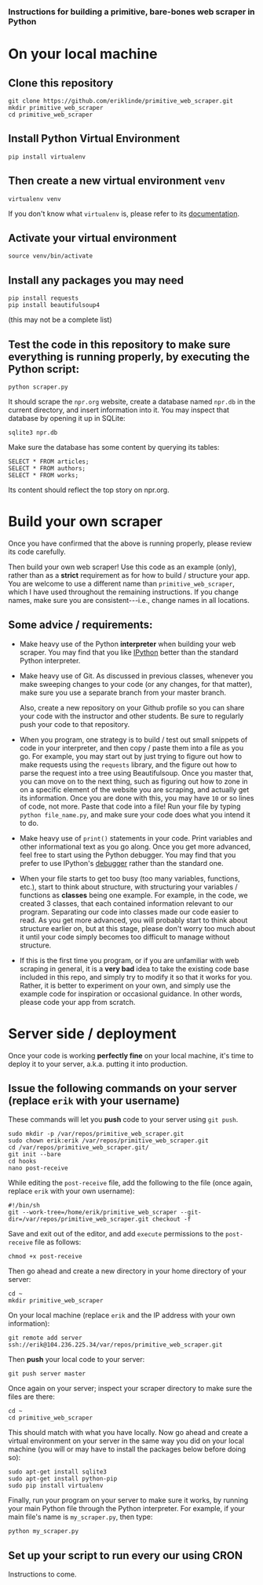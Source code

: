 ### Instructions for building a primitive, bare-bones web scraper in Python

# On your local machine

## Clone this repository

    git clone https://github.com/eriklinde/primitive_web_scraper.git
    mkdir primitive_web_scraper
    cd primitive_web_scraper

## Install Python Virtual Environment

    pip install virtualenv

## Then create a new virtual environment `venv`

    virtualenv venv

If you don't know what `virtualenv` is, please refer to its [documentation](http://docs.python-guide.org/en/latest/dev/virtualenvs/).

## Activate your virtual environment

    source venv/bin/activate

## Install any packages you may need

    pip install requests
    pip install beautifulsoup4

(this may not be a complete list)

## Test the code in this repository to make sure everything is running properly, by executing the Python script:

    python scraper.py

It should scrape the `npr.org` website, create a database named `npr.db` in the current directory, and insert information into it. You may inspect that database by opening it up in SQLite:

    sqlite3 npr.db

Make sure the database has some content by querying its tables:

    SELECT * FROM articles;
    SELECT * FROM authors;
    SELECT * FROM works;

Its content should reflect the top story on npr.org.

# Build your own scraper

Once you have confirmed that the above is running properly, please review its code carefully.

Then build your own web scraper! Use this code as an example (only), rather than as a **strict** requirement as for how to build / structure your app. You are welcome to use a different name than `primitive_web_scraper`, which I have used throughout the remaining instructions. If you change names, make sure you are consistent---i.e., change names in all locations.

## Some advice / requirements:

* Make heavy use of the Python **interpreter** when building your web scraper. You may find that you like [IPython](http://ipython.org/) better than the standard Python interpreter.

* Make heavy use of Git. As discussed in previous classes, whenever you make sweeping changes to your code (or any changes, for that matter), make sure you use a separate branch from your master branch.

    Also, create a new repository on your Github profile so you can share your code with the instructor and other students. Be sure to regularly push your code to that repository.

* When you program, one strategy is to build / test out small snippets of code in your interpreter, and then copy / paste them into a file as you go. For example, you may start out by just trying to figure out how to make requests using the `requests` library, and the figure out how to parse the request into a tree using Beautifulsoup. Once you master that, you can move on to the next thing, such as figuring out how to zone in on a specific element of the website you are scraping, and actually get its information. Once you are done with this, you may have `10` or so lines of code, not more. Paste that code into a file! Run your file by typing `python file_name.py`, and make sure your code does what you intend it to do.

* Make heavy use of `print()` statements in your code. Print variables and other informational text as you go along. Once you get more advanced, feel free to start using the Python debugger. You may find that you prefer to use IPython's [debugger](https://pypi.python.org/pypi/ipdb) rather than the standard one.

* When your file starts to get too busy (too many variables, functions, etc.), start to think about structure, with structuring your variables / functions as **classes** being one example. For example, in the code, we created 3 classes, that each contained information relevant to our program. Separating our code into classes made our code easier to read. As you get more advanced, you will probably start to think about structure earlier on, but at this stage, please don't worry too much about it until your code simply becomes too difficult to manage without structure.

* If this is the first time you program, or if you are unfamiliar with web scraping in general, it is a **very bad** idea to take the existing code base included in this repo, and simply try to modify it so that it works for you. Rather, it is better to experiment on your own, and simply use the example code for inspiration or occasional guidance. In other words, please code your app from scratch.

# Server side / deployment

Once your code is working **perfectly fine** on your local machine, it's time to deploy it to your server, a.k.a. putting it into production.

## Issue the following commands on your server (replace `erik` with your username)

These commands will let you **push** code to your server using `git push`.

    sudo mkdir -p /var/repos/primitive_web_scraper.git
    sudo chown erik:erik /var/repos/primitive_web_scraper.git
    cd /var/repos/primitive_web_scraper.git/
    git init --bare
    cd hooks
    nano post-receive

While editing the `post-receive` file, add the following to the file (once again, replace `erik` with your own username):

	#!/bin/sh
	git --work-tree=/home/erik/primitive_web_scraper --git-dir=/var/repos/primitive_web_scraper.git checkout -f

Save and exit out of the editor, and add `execute` permissions to the `post-receive` file as follows:

    chmod +x post-receive

Then go ahead and create a new directory in your home directory of your server:

    cd ~
    mkdir primitive_web_scraper

On your local machine (replace `erik` and the IP address with your own information):

    git remote add server ssh://erik@104.236.225.34/var/repos/primitive_web_scraper.git

Then **push** your local code to your server:

    git push server master

Once again on your server; inspect your scraper directory to make sure the files are there:

    cd ~
    cd primitive_web_scraper

This should match with what you have locally. Now go ahead and create a virtual environment on your server in the same way you did on your local machine (you will or may have to install the packages below before doing so):

    sudo apt-get install sqlite3
    sudo apt-get install python-pip
    sudo pip install virtualenv



Finally, run your program on your server to make sure it works, by running your main Python file through the Python interpreter. For example, if your main file's name is `my_scraper.py`, then type:

    python my_scraper.py

## Set up your script to run every our using CRON

Instructions to come.
